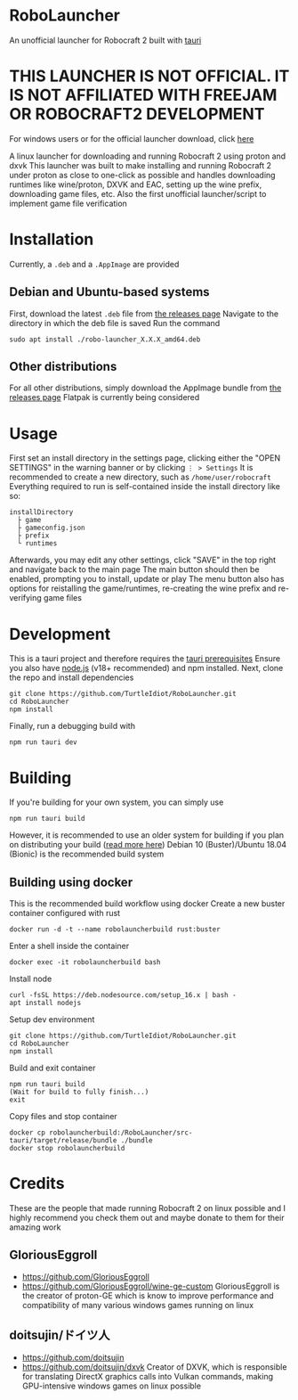 # RoboLauncher

An unofficial launcher for Robocraft 2 built with [tauri](https://tauri.app/)

# THIS LAUNCHER IS NOT OFFICIAL. IT IS NOT AFFILIATED WITH FREEJAM OR ROBOCRAFT2 DEVELOPMENT
For windows users or for the official launcher download, click [here](https://www.robocraft2.com/)

A linux launcher for downloading and running Robocraft 2 using proton and dxvk
This launcher was built to make installing and running Robocraft 2 under proton as close to one-click as possible and handles downloading runtimes like wine/proton, DXVK and EAC, setting up the wine prefix, downloading game files, etc.
Also the first unofficial launcher/script to implement game file verification

# Installation
Currently, a `.deb` and a `.AppImage` are provided

## Debian and Ubuntu-based systems

First, download the latest `.deb` file from [the releases page](https://github.com/TurtleIdiot/RoboLauncher/releases)
Navigate to the directory in which the deb file is saved
Run the command
```
sudo apt install ./robo-launcher_X.X.X_amd64.deb
```

## Other distributions

For all other distributions, simply download the AppImage bundle from [the releases page](https://github.com/TurtleIdiot/RoboLauncher/releases)
Flatpak is currently being considered

# Usage

First set an install directory in the settings page, clicking either the "OPEN SETTINGS" in the warning banner or by clicking ` ⋮ > Settings `
It is recommended to create a new directory, such as `/home/user/robocraft`
Everything required to run is self-contained inside the install directory like so:
```
installDirectory
  ├ game
  ├ gameconfig.json
  ├ prefix
  └ runtimes
```

Afterwards, you may edit any other settings, click "SAVE" in the top right and navigate back to the main page
The main button should then be enabled, prompting you to install, update or play
The menu button also has options for reistalling the game/runtimes, re-creating the wine prefix and re-verifying game files

# Development

This is a tauri project and therefore requires the [tauri prerequisites](https://tauri.app/v1/guides/getting-started/prerequisites#setting-up-linux)
Ensure you also have [node.js](https://nodejs.org/) (v18+ recommended) and npm installed.
Next, clone the repo and install dependencies
```
git clone https://github.com/TurtleIdiot/RoboLauncher.git
cd RoboLauncher
npm install
```
Finally, run a debugging build with
```
npm run tauri dev
```

# Building

If you're building for your own system, you can simply use
```
npm run tauri build
```

However, it is recommended to use an older system for building if you plan on distributing your build ([read more here](https://tauri.app/v1/guides/building/linux#limitations))
Debian 10 (Buster)/Ubuntu 18.04 (Bionic) is the recommended build system

## Building using docker

This is the recommended build workflow using docker
Create a new buster container configured with rust
```
docker run -d -t --name robolauncherbuild rust:buster
```
Enter a shell inside the container
```
docker exec -it robolauncherbuild bash
```
Install node
```
curl -fsSL https://deb.nodesource.com/setup_16.x | bash -
apt install nodejs
```
Setup dev environment
```
git clone https://github.com/TurtleIdiot/RoboLauncher.git
cd RoboLauncher
npm install
```
Build and exit container
```
npm run tauri build
(Wait for build to fully finish...)
exit
```
Copy files and stop container
```
docker cp robolauncherbuild:/RoboLauncher/src-tauri/target/release/bundle ./bundle
docker stop robolauncherbuild
```

# Credits
These are the people that made running Robocraft 2 on linux possible and I highly recommend you check them out and maybe donate to them for their amazing work

## GloriousEggroll
- https://github.com/GloriousEggroll
- https://github.com/GloriousEggroll/wine-ge-custom
GloriousEggroll is the creator of proton-GE which is know to improve performance and compatibility of many various windows games running on linux

## doitsujin/ドイツ人
- https://github.com/doitsujin
- https://github.com/doitsujin/dxvk
Creator of DXVK, which is responsible for translating DirectX graphics calls into Vulkan commands, making GPU-intensive windows games on linux possible
